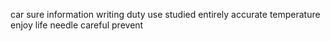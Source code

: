 car sure information writing duty use studied entirely accurate temperature enjoy life needle careful prevent